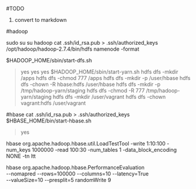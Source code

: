 #TODO
1. convert to markdown

#hadoop

sudo su
su hadoop
cat .ssh/id_rsa.pub > .ssh/authorized_keys
/opt/hadoop/hadoop-2.7.4/bin/hdfs namenode -format

$HADOOP_HOME/sbin/start-dfs.sh
 > yes
 > yes
 > yes
$HADOOP_HOME/sbin/start-yarn.sh
hdfs dfs -mkdir /apps
hdfs dfs -chmod 777 /apps
hdfs dfs -mkdir -p /user/hbase
hdfs dfs -chown -R hbase:hdfs /user/hbase
hdfs dfs -mkdir -p /tmp/hadoop-yarn/staging
hdfs dfs -chmod -R 777 /tmp/hadoop-yarn/staging
hdfs dfs -mkdir /user/vagrant
hdfs dfs -chown vagrant:hdfs /user/vagrant


#hbase
cat .ssh/id_rsa.pub > .ssh/authorized_keys
$HBASE_HOME/bin/start-hbase.sh
 > yes
 
 
 hbase org.apache.hadoop.hbase.util.LoadTestTool -write 1:10:100 -num_keys 1000000 -read 100:30 -num_tables 1 -data_block_encoding NONE -tn ltt
 
 hbase org.apache.hadoop.hbase.PerformanceEvaluation \
 --nomapred --rows=100000 --columns=10 --latency=True \
 --valueSize=10 --presplit=5  randomWrite 9
